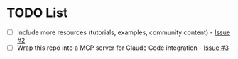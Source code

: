 # TODO List

- [ ] Include more resources (tutorials, examples, community content) - [Issue #2](https://github.com/lroolle/claude-code-docs/issues/2)
- [ ] Wrap this repo into a MCP server for Claude Code integration - [Issue #3](https://github.com/lroolle/claude-code-docs/issues/3)
